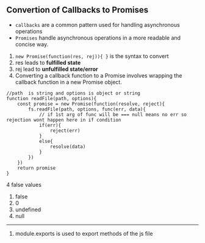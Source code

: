 ## Convertion of Callbacks to Promises

- `callbacks` are a common pattern used for handling asynchronous operations
- `Promises` handle asynchronous operations in a more readable and concise way.
  
1. `new Promise(function(res, rej)){ }` is the syntax to convert
2. res leads to **fulfilled state**
3. rej lead to **unfulfilled state/error**
4. Converting a callback function to a Promise involves wrapping the callback function in a new Promise object.
```
//path  is string and options is object or string
function readFile(path, options){
    const promise = new Promise(function(resolve, reject){
        fs.readFile(path, options, func(err, data){
            // if 1st arg of func will be === null means no err so rejection wont happen here in if condition
            if(err){
                reject(err)
            }
            else{
                resolve(data)
            }
        })
    })
    return promise
}
```

4 false values
1. false
2. 0
3. undefined
4. null

---

1. module.exports is used to export methods of the js file